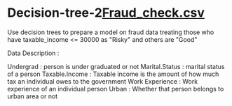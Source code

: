 # Decision-tree-2[Fraud_check.csv](https://github.com/dipak3031/Decision-tree-2/files/10419525/Fraud_check.csv)
Use decision trees to prepare a model on fraud data 
treating those who have taxable_income <= 30000 as "Risky" and others are "Good"

Data Description :

Undergrad : person is under graduated or not
Marital.Status : marital status of a person
Taxable.Income : Taxable income is the amount of how much tax an individual owes to the government 
Work Experience : Work experience of an individual person
Urban : Whether that person belongs to urban area or not

